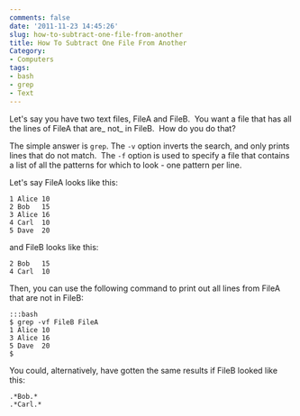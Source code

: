 ```yaml
---
comments: false
date: '2011-11-23 14:45:26'
slug: how-to-subtract-one-file-from-another
title: How To Subtract One File From Another
Category:
- Computers
tags:
- bash
- grep
- Text
---
```


Let's say you have two text files, FileA and FileB.  You want a file that has
all the lines of FileA that are_ not_ in FileB.  How do you do that?

The simple answer is ```grep```. The ```-v``` option inverts the search, and only prints
lines that do not match.  The ```-f``` option is used to specify a file that
contains a list of all the patterns for which to look - one pattern per line.
<!-- more -->

Let's say FileA looks like this:

    1 Alice 10
    2 Bob   15
    3 Alice 16
    4 Carl  10
    5 Dave  20

and FileB looks like this:

    
    
    2 Bob   15
    4 Carl  10

  
Then, you can use the following command to print out all lines from FileA that
are not in FileB:

    :::bash
    $ grep -vf FileB FileA
    1 Alice 10
    3 Alice 16
    5 Dave  20
    $ 
  
You could, alternatively, have gotten the same results if FileB looked like
this:

    .*Bob.*
    .*Carl.*
